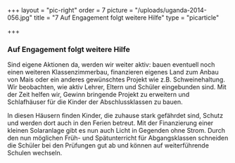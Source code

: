 +++
layout = "pic-right"
order = 7
picture = "/uploads/uganda-2014-056.jpg"
title = "7 Auf Engagement folgt weitere Hilfe"
type = "picarticle"

+++
### Auf Engagement folgt weitere Hilfe

Sind eigene Aktionen da, werden wir weiter aktiv: bauen eventuell noch einen weiteren Klassenzimmerbau, finanzieren eigenes Land zum Anbau von Mais oder ein anderes gewünschtes Projekt wie z.B. Schweinehaltung. Wir beobachten, wie aktiv Lehrer, Eltern und Schüler eingebunden sind. Mit der Zeit helfen wir, Gewinn bringende Projekt zu erweitern und Schlafhäuser für die Kinder der Abschlussklassen zu bauen.

In diesen Häusern finden Kinder, die zuhause stark gefährdet sind, Schutz und werden dort auch in den Ferien betreut. Mit der Finanzierung einer kleinen Solaranlage gibt es nun auch Licht in Gegenden ohne Strom. Durch den nun möglichen Früh- und Spätunterricht für Abgangsklassen schneiden die Schüler bei den Prüfungen gut ab und können auf weiterführende Schulen wechseln.